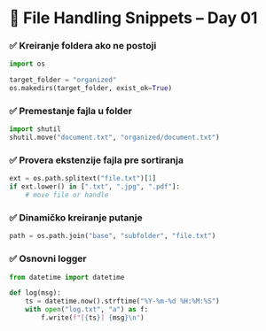 # 📁 File Handling Snippets – Day 01

### ✅ Kreiranje foldera ako ne postoji
```python
import os

target_folder = "organized"
os.makedirs(target_folder, exist_ok=True)
```

### ✅ Premestanje fajla u folder
```python
import shutil
shutil.move("document.txt", "organized/document.txt")
```

### ✅ Provera ekstenzije fajla pre sortiranja
```python
ext = os.path.splitext("file.txt")[1]
if ext.lower() in [".txt", ".jpg", ".pdf"]:
    # move file or handle
```

### ✅ Dinamičko kreiranje putanje
```python
path = os.path.join("base", "subfolder", "file.txt")
```

### ✅ Osnovni logger
```python
from datetime import datetime

def log(msg):
    ts = datetime.now().strftime("%Y-%m-%d %H:%M:%S")
    with open("log.txt", "a") as f:
        f.write(f"[{ts}] {msg}\n")
```